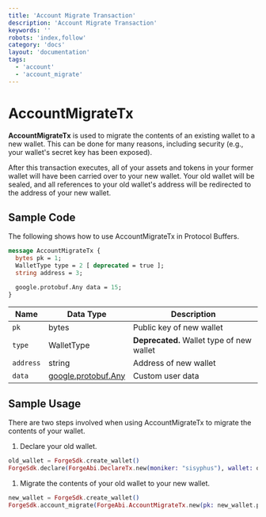 ```yaml
---
title: 'Account Migrate Transaction'
description: 'Account Migrate Transaction'
keywords: ''
robots: 'index,follow'
category: 'docs'
layout: 'documentation'
tags:
  - 'account'
  - 'account_migrate'
---
```

# AccountMigrateTx

**AccountMigrateTx** is used to migrate the contents of an existing wallet to a new wallet. This can be done for many reasons, including security (e.g., your wallet's secret key has been exposed).

After this transaction executes, all of your assets and tokens in your former wallet will have been carried over to your new wallet. Your old wallet will be sealed, and all references to your old wallet's address will be redirected to the address of your new wallet.

## Sample Code

The following shows how to use AccountMigrateTx in Protocol Buffers.

```protobuf
message AccountMigrateTx {
  bytes pk = 1;
  WalletType type = 2 [ deprecated = true ];
  string address = 3;

  google.protobuf.Any data = 15;
}
```

| Name | Data Type | Description |
| - | - | - |
| `pk` | bytes | Public key of new wallet |
| `type` | WalletType |  **Deprecated.** Wallet type of new wallet |
| `address` | string | Address of new wallet |
| `data` | [google.protobuf.Any](https://developers.google.com/protocol-buffers/docs/proto3#any) | Custom user data |

## Sample Usage

There are two steps involved when using AccountMigrateTx to migrate the contents of your wallet.

1. Declare your old wallet.

```elixir
old_wallet = ForgeSdk.create_wallet()
ForgeSdk.declare(ForgeAbi.DeclareTx.new(moniker: "sisyphus"), wallet: old_wallet)
```

1. Migrate the contents of your old wallet to your new wallet.

```elixir
new_wallet = ForgeSdk.create_wallet()
ForgeSdk.account_migrate(ForgeAbi.AccountMigrateTx.new(pk: new_wallet.pk, address: new_wallet.address), wallet: old_wallet)
```
